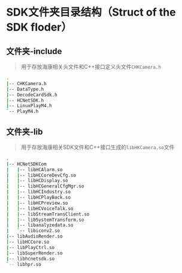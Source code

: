 
# SDK文件夹目录结构（Struct of the SDK floder）

## 文件夹-include

> 用于存放海康相关头文件和C++接口定义头文件`CHKCamera.h`

```bash
.
|-- CHKCamera.h
|-- DataType.h
|-- DecodeCardSdk.h
|-- HCNetSDK.h
|-- LinuxPlayM4.h
`-- PlayM4.h
```

## 文件夹-lib

> 用于存放海康相关SDK文件和C++接口生成的`libHKCamera.so`文件

```bash
.
|-- HCNetSDKCom
|   |-- libHCAlarm.so
|   |-- libHCCoreDevCfg.so
|   |-- libHCDisplay.so
|   |-- libHCGeneralCfgMgr.so
|   |-- libHCIndustry.so
|   |-- libHCPlayBack.so
|   |-- libHCPreview.so
|   |-- libHCVoiceTalk.so
|   |-- libStreamTransClient.so
|   |-- libSystemTransform.so
|   |-- libanalyzedata.so
|   `-- libiconv2.so
|-- libAudioRender.so
|-- libHCCore.so
|-- libPlayCtrl.so
|-- libSuperRender.so
|-- libhcnetsdk.so
`-- libhpr.so
```
